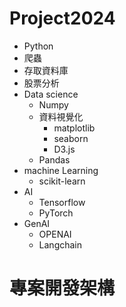 # Project2024
- Python
- 爬蟲
- 存取資料庫
- 股票分析
- Data science
  - Numpy
  - 資料視覺化
    - matplotlib
    - seaborn
    - D3.js 
  - Pandas 
- machine Learning
  - scikit-learn 
- AI
  - Tensorflow
  - PyTorch 
- GenAI
  - OPENAI
  - Langchain



# 專案開發架構
